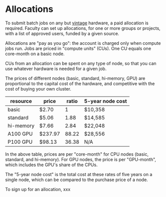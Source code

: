 # Allocations

To submit batch jobs on any but [vintage](02_RoarHardware.md) hardware, 
a paid allocation is required.
Faculty can set up allocations, for one or more groups or projects,
with a list of approved users, funded by a given source.

Allocations are "pay as you go":
the account is charged only when compute jobs run.
Jobs are priced in "compute units" (CUs). 
One CU equals one core-month on a basic node.

CUs from an allocation can be spent on any type of node,
so that you can use whatever hardware is needed for a given job.

The prices of different nodes (basic, standard, hi-memory, GPU)
are proportional to the capital cost of the hardware,
and competitive with the cost of buying your own cluster.

| resource | price | ratio | 5-year node cost |
| ---- | ---- | ---- | ---- |
| basic | $2.70 | 1 | $10,358 |
| standard | $5.06 | 1.88 | $14,585 |
| hi-memory | $7.66 | 2.84 | $22,048 | 
| A100 GPU | $237.97 | 88.22 | $28,556 |
| P100 GPU | $98.13 | 36.38 | N/A |

In the above table, prices are per "core-month"
for CPU nodes (basic, standard, and hi-memory).
For GPU nodes, the price is per "GPU-month",
which includes the GPU's share of the CPUs.

The "5-year node cost" is the total cost at these rates
of five years on a single node,
which can be compared to the purchase price of a node.

To sign up for an allocation, xxx
